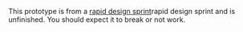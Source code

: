 This prototype is from a [rapid design sprint](https://digital-land.github.io/blog-post/jamming-together/)rapid design sprint</a> and is unfinished. You should expect it to break or not work.